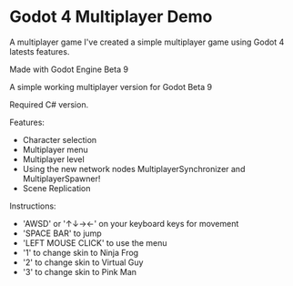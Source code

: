 # Godot 4 Multiplayer Demo 

A multiplayer game
I've created a simple multiplayer game using Godot 4 latests features.

Made with Godot Engine Beta 9

A simple working multiplayer version for Godot Beta 9 

Required C# version. 

Features:
  - Character selection
  - Multiplayer menu 
  - Multiplayer level
  - Using the new network nodes MultiplayerSynchronizer and MultiplayerSpawner!
  - Scene Replication 

Instructions:
  - 'AWSD' or '↑↓→←' on your keyboard keys for movement
  - 'SPACE BAR' to jump  
  - 'LEFT MOUSE CLICK' to use the menu
  - '1' to change skin to Ninja Frog
  - '2' to change skin to Virtual Guy
  - '3' to change skin to Pink Man
  

